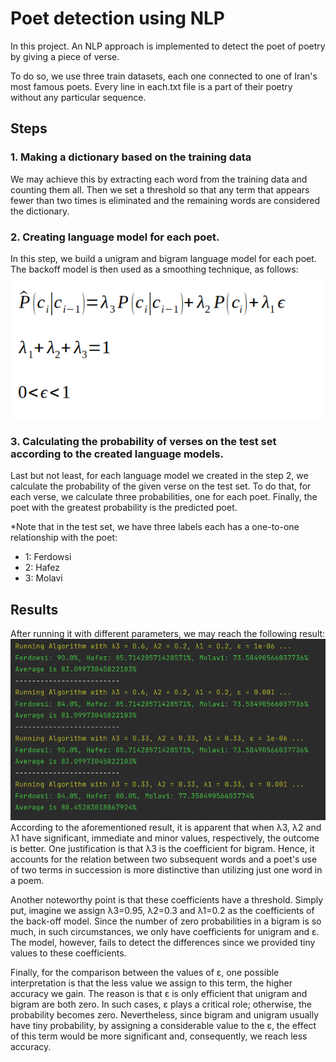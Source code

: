 # Poet detection using NLP
In this project. An NLP approach is implemented to detect the poet of poetry by giving a piece of verse.

To do so, we use three train datasets, each one connected to one of Iran's most famous poets. Every line in each.txt file is a part of their poetry without any particular sequence.

## Steps
### 1. Making a dictionary based on the training data
We may achieve this by extracting each word from the training data and counting them all. Then we set a threshold so that any term that appears fewer than two times is eliminated and the remaining words are considered the dictionary.

### 2. Creating language model for each poet.
In this step, we build a unigram and bigram language model for each poet. The backoff model is then used as a smoothing technique, as follows:
![Backoff model](images/Backoff-model.png)
### 3. Calculating the probability of verses on the test set according to the created language models.
Last but not least, for each language model we created in the step 2, we calculate the probability of the given verse on the test set. To do that, for each verse, we calculate three probabilities, one for each poet. Finally, the poet with the greatest probability is the predicted poet.

*Note that in the test set, we have three labels each has a one-to-one relationship with the poet:
* 1: Ferdowsi
* 2: Hafez
* 3: Molavi

## Results
After running it with different parameters, we may reach the following result:
![result](images/Result.png)
According to the aforementioned result, it is apparent that when λ3, λ2 and λ1 have significant, immediate and minor values, respectively, the outcome is better. One justification is that λ3 is the coefficient for bigram. Hence, it accounts for the relation between two subsequent words and a poet's use of two terms in succession is more distinctive than utilizing just one word in a poem.

Another noteworthy point is that these coefficients have a threshold. Simply put, imagine we assign λ3=0.95, λ2=0.3 and λ1=0.2 as the coefficients of the back-off model. Since the number of zero probabilities in a bigram is so much, in such circumstances, we only have coefficients for unigram and ε. The model, however, fails to detect the differences since we provided tiny values to these coefficients.

Finally, for the comparison between the values of ε, one possible interpretation is that the less value we assign to this term, the higher accuracy we gain. The reason is that ε is only efficient that unigram and bigram are both zero. In such cases, ε plays a critical role; otherwise, the probability becomes zero. Nevertheless, since bigram and unigram usually have tiny probability, by assigning a considerable value to the ε, the effect of this term would be more significant and, consequently, we reach less accuracy.
  


